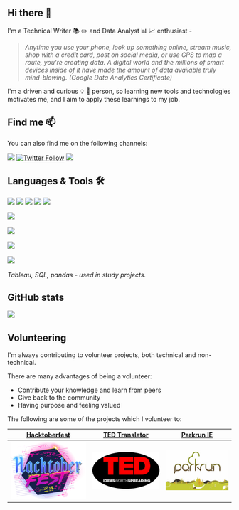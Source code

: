 ## Hi there 👋

I'm a Technical Writer :books: :pencil2: and Data Analyst :bar_chart: :chart_with_upwards_trend: enthusiast -

> _Anytime you use your phone, look up something online, stream music, shop with a credit card, post on social media, or use GPS to map a route, you're creating data. A digital world and the millions of smart devices inside of it have made the amount of data available truly mind-blowing. (Google Data Analytics Certificate)_

I'm a driven and curious 💡 🔎 person, so learning new tools and technologies motivates me, and I aim to apply these learnings to my job.


## Find me 📫

You can also find me on the following channels:

<a href="https://www.linkedin.com/in/andreamussap/"><img src="https://img.shields.io/badge/andreamussap-0077B5?style=flat&logo=Linkedin&logoColor=white"/></a>
[![Twitter Follow](https://img.shields.io/twitter/follow/andreamussap?style=social)](https://twitter.com/andreamussap)
<a href="https://www.goodreads.com/andreamussap"><img src="https://img.shields.io/badge/GoodReads-andreamussap-yellowgreen"/></a>

## Languages & Tools 🛠 

![](https://img.shields.io/badge/Analytics-Google%20Analytics-yellow)
<a href="https://www.hotjar.com/"><img src="https://img.shields.io/badge/Analytics-Hotjar-red"></a>
<a href="https://public.tableau.com/profile/andrea.mussap#!/"><img src="https://img.shields.io/badge/Analytics-Tableau-blue"></a>
<a href="https://www.mysql.com/"><img src="https://img.shields.io/badge/Analytics-MySQL-orange"></a>
<a href="https://pandas.pydata.org/"><img src="https://img.shields.io/badge/Analytics-pandas-002b80"></a>

<a href="https://github.com/DavidAnson/vscode-markdownlint"><img src="https://img.shields.io/badge/Code-Markdown-white"></a>

<a href="https://code.visualstudio.com/"><img src="https://img.shields.io/badge/Code-VS%20Code-blue/"></a>

<a href="https://www.atlassian.com/software/jira"><img src="https://img.shields.io/badge/Tracking-Jira-blue"></a>

<a href="https://www.techsmith.com/tutorial-camtasia.html"><img src="https://img.shields.io/badge/Video-Camtasia-green"></a>

_Tableau, SQL, pandas - used in study projects._


## GitHub stats

![](https://github-readme-stats.vercel.app/api?username=andreamussap&show_icons=true&theme=radical)

## Volunteering

I'm always contributing to volunteer projects, both technical and non-technical. 

There are many advantages of being a volunteer:
* Contribute your knowledge and learn from peers
* Give back to the community
* Having purpose and feeling valued

The following are some of the projects which I volunteer to:

|[Hacktoberfest](https://www.linkedin.com/pulse/hacktoberfest-2020-main-takeaway-andrea-mussap/)|[TED Translator](https://www.ted.com/profiles/2458319/translator)|[Parkrun IE](https://www.parkrun.ie/)|
|--|--|--|
|![Hacktoberfest](/resources/hacktoberfestlogo2019_300px.png)|![TED](/resources/TEDtalkLogo300x.png)|![parkrun](/resources/parkrun300px.jpeg) |



<!--
**andreamussap/andreamussap** is a ✨ _special_ ✨ repository because its `README.md` (this file) appears on your GitHub profile.
Here are some ideas to get you started:
- 🌱 I’m currently learning ...
- 💬 Ask me about ...
- 📫 How to reach me: ...
-->
